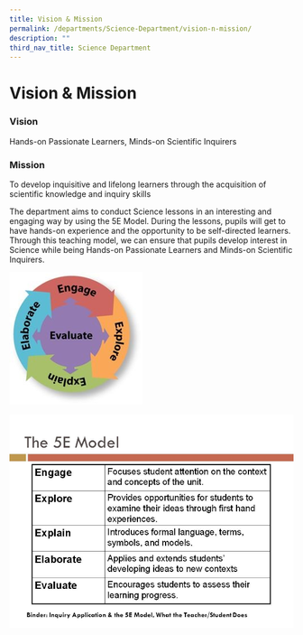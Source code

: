 ```yaml
---
title: Vision & Mission
permalink: /departments/Science-Department/vision-n-mission/
description: ""
third_nav_title: Science Department
---
```

# Vision & Mission
### Vision

Hands-on Passionate Learners, Minds-on Scientific Inquirers

### Mission

To develop inquisitive and lifelong learners through the acquisition of scientific knowledge and inquiry skills  
  
The department aims to conduct Science lessons in an interesting and engaging way by using the 5E Model. During the lessons, pupils will get to have hands-on experience and the opportunity to be self-directed learners. Through this teaching model, we can ensure that pupils develop interest in Science while being Hands-on Passionate Learners and Minds-on Scientific Inquirers.

![](/images/Departments/Science%20Department/science%20dept_1.jpg)

![](/images/Departments/Science%20Department/science%20dept_2.jpg)